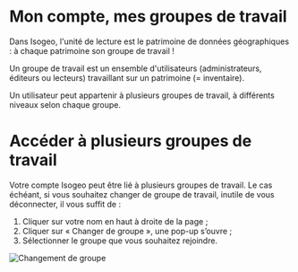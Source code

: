# Mon compte, mes groupes de travail

Dans Isogeo, l&apos;unité de lecture est le patrimoine de données géographiques : à chaque patrimoine son groupe de travail !

Un groupe de travail est un ensemble d&apos;utilisateurs (administrateurs, éditeurs ou lecteurs) travaillant sur un patrimoine (= inventaire).

Un utilisateur peut appartenir à plusieurs groupes de travail, à différents niveaux selon chaque groupe.

# Accéder à plusieurs groupes de travail

Votre compte Isogeo peut être lié à plusieurs groupes de travail. Le cas échéant, si vous souhaitez changer de groupe de travail, inutile de vous déconnecter, il vous suffit de :

1.	Cliquer sur votre nom en haut à droite de la page ;
2.	Cliquer sur « Changer de groupe », une pop-up s’ouvre ;
3.	Sélectionner le groupe que vous souhaitez rejoindre.

![Changement de groupe](/assets/user_switch_group.gif "Changer de groupe")
